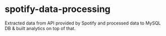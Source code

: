 # spotify-data-processing
Extracted data from API provided by Spotify and processed data to MySQL DB &amp; built analytics on top of that.
